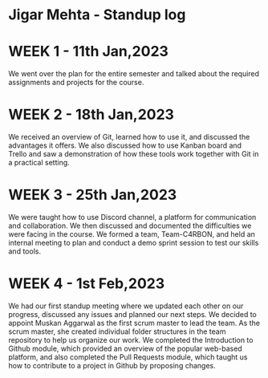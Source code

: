 # Jigar Mehta - Standup log
# WEEK 1 - 11th Jan,2023
We went over the plan for the entire semester and talked about the required assignments and projects for the course.
# WEEK 2 - 18th Jan,2023
We received an overview of Git, learned how to use it, and discussed the advantages it offers.
We also discussed how to use Kanban board and Trello and saw a demonstration of how these tools work together with Git in a practical setting.
# WEEK 3 - 25th Jan,2023
We were taught how to use Discord channel, a platform for communication and collaboration. We then discussed and documented the difficulties we were facing in the course.
We formed a team, Team-C4RBON, and held an internal meeting to plan and conduct a demo sprint session to test our skills and tools.
# WEEK 4 - 1st Feb,2023
We had our first standup meeting where we updated each other on our progress, discussed any issues and planned our next steps.
We decided to appoint Muskan Aggarwal as the first scrum master to lead the team. As the scrum master, she created individual folder structures in the team repository to help us organize our work.
We completed the Introduction to Github module, which provided an overview of the popular web-based platform, and also completed the Pull Requests module, which taught us how to contribute to a project in Github by proposing changes.
